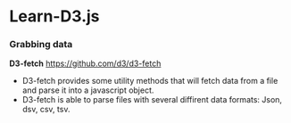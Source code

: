 # Learn-D3.js

###  Grabbing data
**D3-fetch** https://github.com/d3/d3-fetch
- D3-fetch provides some utility methods that will fetch data from a file and parse it into a javascript object. 
- D3-fetch  is able to parse files with several diffirent data formats: Json, dsv, csv, tsv.





































